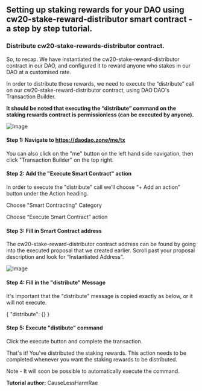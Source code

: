## Setting up staking rewards for your DAO using cw20-stake-reward-distributor smart contract - a step by step tutorial.

### Distribute cw20-stake-rewards-distributor contract.


So, to recap.   We have instantiated the cw20-stake-reward-distributor contract in our DAO, and configured it to reward anyone who stakes in our DAO at a customised rate.   

In order to distribute those rewards, we need to execute the “distribute” call on our cw20-stake-reward-distributor contract, using DAO DAO's Transaction Builder.  

**It should be noted that executing the “distribute” command on the staking rewards contract is permissionless (can be executed by anyone).**

![Image](https://user-images.githubusercontent.com/114192151/235371561-9072b7cf-a25f-4c5c-aae1-ed3108811443.png)

#### Step 1: Navigate to https://daodao.zone/me/tx
You can also click on the "me" button on the left hand side navigation, then click "Transaction Builder" on the top right.

#### Step 2: Add the "Execute Smart Contract" action
In order to execute the "distribute" call we’ll choose “+ Add an action” button under the Action heading.

Choose "Smart Contracting" Category

Choose “Execute Smart Contract” action

#### Step 3: Fill in Smart Contract address
The cw20-stake-reward-distributor contract address can be found by going into the executed proposal that we created earlier.  Scroll past your proposal description and look for “Instantiated Address”.

![Image](https://user-images.githubusercontent.com/114192151/235364508-37905a16-6da3-4b4f-8ccb-8e902e9a389f.png)

#### Step 4: Fill in the "distribute" Message 
It's important that the "distribute" message is copied exactly as below, or it will not execute.

{
  "distribute": {}
}

#### Step 5: Execute "distibute" command
Click the execute button and complete the transaction.

That's it!  You've distributed the staking rewards.  This action needs to be completed whenever you want the staking rewards to be distributed. 

Note - It will soon be possible to automatically execute the command.

**Tutorial author:**
CauseLessHarmRae
